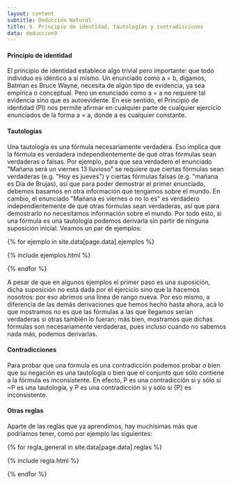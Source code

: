 ```yaml
---
layout: content
subtitle: Deducción Natural
title: 9. Principio de identidad, tautologías y contradicciones
data: deduccion9
---
```

#### Principio de identidad
El principio de identidad establece algo trivial pero importante: que todo individuo es idéntico a sí mismo. Un enunciado como a = b, digamos, Batman es Bruce Wayne, necesita de algún tipo de evidencia, ya sea empírica o conceptual. Pero un enunciado como a = a no requiere tal evidencia sino que es autoevidente. En ese sentido, el Principio de identidad (PI) nos permite afirmar en cualquier parte de cualquier ejercicio enunciados de la forma a = a, donde a es cualquier constante.						

#### Tautologías
Una tautología es una fórmula necesariamente verdadera. Eso implica que la fórmula es verdadera independientemente de qué otras fórmulas sean verdaderas o falsas. Por ejemplo, para que sea verdadero el enunciado "Mañana será un viernes 13 lluvioso" se requiere que ciertas fórmulas sean verdaderas (e.g. "Hoy es jueves") y ciertas fórmulas falsas (e.g. "mañana es Día de Brujas), así que para poder demostrar el primer enunciado, debemos basarnos en otra información que tengamos sobre el mundo. En cambio, el enunciado "Mañana es viernes o no lo es" es verdadero independientemente de qué otras fórmulas sean verdaderas, así que para demostrarlo no necesitamos información sobre el mundo. Por todo esto, si una fórmula es una tautología podemos derivarla sin partir de ninguna suposición inicial. Veamos un par de ejemplos:						

<div class="row ejemplos">
{% for ejemplo in site.data[page.data].ejemplos %}

{% include ejemplos.html %}

{% endfor %}
</div>

A pesar de que en algunos ejemplos el primer paso es una suposición, dicha suposición no está dada por el ejercicio sino que la hacemos nosotros: por eso abrimos una línea de rango nueva. Por eso mismo, a diferencia de las demás derivaciones que hemos hecho hasta ahora, acá lo que mostramos no es que las fórmulas a las que llegamos serían verdaderas si otras también lo fueran; más bien, mostramos que dichas fórmulas son necesariamente verdaderas, pues incluso cuando no sabemos nada más, podemos derivarlas.

#### Contradicciones
Para probar que una fórmula es una contradicción podemos probar o bien que su negación es una tautología o bien que el conjunto que sólo contiene a la fórmula es inconsistente. En efecto, P es una contradicción si y sólo si ~P es una tautología, y P es una contradicción si y sólo si {P} es inconsistente.						

#### Otras reglas
Aparte de las reglas que ya aprendimos, hay muchísimas más que podríamos tener, como por ejemplo las siguientes:

<div class="row ejemplos reglas">
{% for regla_general in site.data[page.data].reglas %}

{% include regla.html %}

{% endfor %}
</div>
